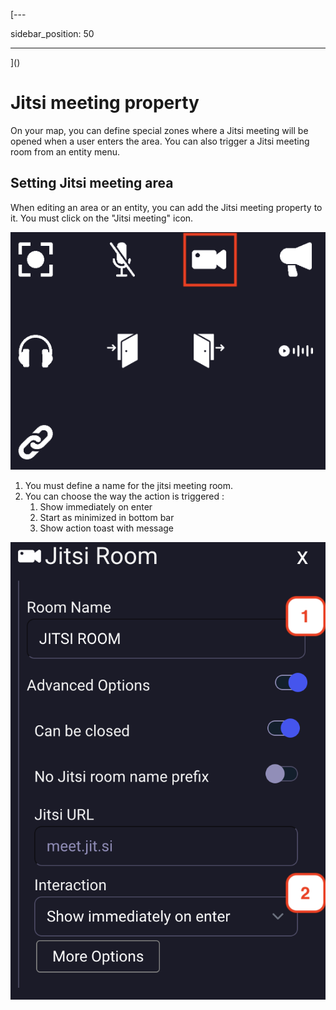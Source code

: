 [---

sidebar_position: 50

---
]()
# Jitsi meeting property

On your map, you can define special zones where a Jitsi meeting will be opened when a user enters the area.
You can also trigger a Jitsi meeting room from an entity menu.

## Setting Jitsi meeting area

When editing an area or an entity, you can add the Jitsi meeting property to it. You must click on the "Jitsi meeting" icon.

![](../../images/editor/jitsi_property.png)

1. You must define a name for the jitsi meeting room.
2. You can choose the way the action is triggered :
   1. Show immediately on enter
   2. Start as minimized in bottom bar
   3. Show action toast with message

![](../../images/editor/jitsi_meeting.png)
